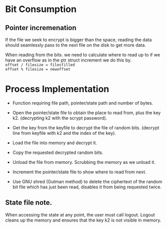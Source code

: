 # Bit Consumption

## Pointer incremenation 
If the file we seek to encrypt is bigger than the space, reading the data should
seamlessly pass to the next file on the disk to get more data.

When reading from the bits. we need to calculate where to read up to if we have
an overflow as in the ptr struct increment we do this by.  
`offset / filesize = filesfilled`  
`offset % filesize = newoffset `


# Process Implementation
- Function requiring file path, pointer/state path and number of bytes.

- Open the pointer/state file to obtain the place to read from, plus the key k2.
(decrypting k2 with the scrypt password).
- Get the key from the keyfile to decrypt the file of random bits. (decrypt line
from keyfile with k2 and the index of the key).

- Load the file into memory and decrypt it.
- Copy the requested decrypted random bits.
- Unload the file from memory. Scrubbing the memory as we unload it.
- Increment the pointer/state file to show where to read from next.
- Use GNU shred (Gutman method) to delete the ciphertext of the random bit file
which has just been read, disables it from being requested twice.


## State file note.
When accessing the state at any point, the user must call logout. Logout cleans
up the memory and ensures that the key k2 is not visible in memory.
